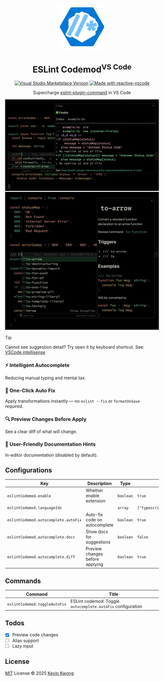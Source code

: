 <p align="center">
  <img src="https://github.com/kvoon3/vscode-eslint-codemod/blob/main/res/logo.png?raw=true" height="150" />
</p>

<h1 align="center">ESLint Codemod<sup>VS Code</sup></h1>

<p align="center">
  <a href="https://img.shields.io/visual-studio-marketplace/v/kvoon.vscode-eslint-codemod" target="__blank"><img alt="Visual Studio Marketplace Version" src="https://img.shields.io/visual-studio-marketplace/v/kvoon.vscode-eslint-codemod?label=VS%20Code%20Marketplace&style=flat&color=%2373C1FF&labelColor=%230078D7"></a>
  <a href="https://kermanx.github.io/reactive-vscode/" target="__blank"><img src="https://img.shields.io/badge/made_with-reactive--vscode-%23007ACC?style=flat&labelColor=%23229863"  alt="Made with reactive-vscode" /></a>
</p>

<p align="center">Supercharge <a href="https://eslint-plugin-command.antfu.me">eslint-plugin-command</a> in VS Code</p>

<p align="center">
  <img src="https://raw.githubusercontent.com/kvoon3/vscode-eslint-codemod/refs/heads/main/res/screenshot-diff.png" />
  <img src="https://raw.githubusercontent.com/kvoon3/vscode-eslint-codemod/refs/heads/main/res/screenshot.png" />
</p>

> [!TIP]
> Cannot see suggestion detail?
> Try open it by keyboard shortcut. See: [VSCode intellisense](https://code.visualstudio.com/docs/editing/intellisense#_keyboard-shortcuts)

### ⚡ Intelligent Autocomplete

Reducing manual typing and mental tax.

### 🔧 One-Click Auto Fix

Apply transformations instantly — no `eslint --fix` or `formatOnSave` required.

### 🔍 Preview Changes Before Apply

See a clear diff of what will change.

### 📖 User-Friendly Documentation Hints

In-editor documentation (disabled by default).

## Configurations

<!-- configs -->

| Key                                  | Description                     | Type      | Default                       |
| ------------------------------------ | ------------------------------- | --------- | ----------------------------- |
| `eslintCodemod.enable`               | Whether enable extension        | `boolean` | `true`                        |
| `eslintCodemod.languageIds`          |                                 | `array`   | `["typescript","javascript"]` |
| `eslintCodemod.autocomplete.autoFix` | Auto-fix code on autocomplete   | `boolean` | `true`                        |
| `eslintCodemod.autocomplete.docs`    | Show docs for suggestions       | `boolean` | `false`                       |
| `eslintCodemod.autocomplete.diff`    | Preview changes before applying | `boolean` | `true`                        |

<!-- configs -->

## Commands

<!-- commands -->

| Command                       | Title                                                       |
| ----------------------------- | ----------------------------------------------------------- |
| `eslintCodemod.toggleAutoFix` | ESLint codemod: Toggle `autocomplete.autoFix` configuration |

<!-- commands -->

## Todos

- [x] Preview code changes
- [ ] Alias support
- [ ] Lazy input

## License

[MIT](./LICENSE.md) License © 2025 [Kevin Kwong](https://github.com/kvoon3)
